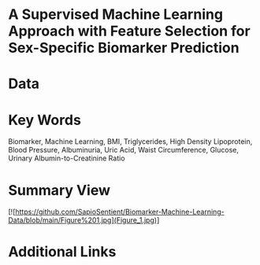 # A Supervised Machine Learning Approach with Feature Selection for Sex-Specific Biomarker Prediction

# Data


# Key Words
Biomarker, Machine Learning, BMI, Triglycerides, High Density Lipoprotein, Blood Pressure, Albuminuria, Uric Acid, Waist Circumference, Glucose, Urinary Albumin-to-Creatinine Ratio

# Summary View
[![https://github.com/SapioSentient/Biomarker-Machine-Learning-Data/blob/main/Figure%201.jpg](Figure_1.jpg)]

# Additional Links
